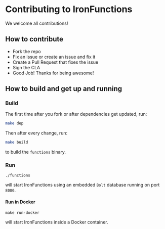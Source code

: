 # Contributing to IronFunctions

We welcome all contributions! 

## How to contribute

* Fork the repo
* Fix an issue or create an issue and fix it
* Create a Pull Request that fixes the issue
* Sign the CLA
* Good Job! Thanks for being awesome!

## How to build and get up and running

### Build

The first time after you fork or after dependencies get updated, run:

```sh
make dep
```

Then after every change, run:

```sh
make build
```

to build the `functions` binary.

### Run

```
./functions
```

will start IronFunctions using an embedded `Bolt` database running on port `8080`. 

#### Run in Docker

```
make run-docker
```

will start IronFunctions inside a Docker container.
